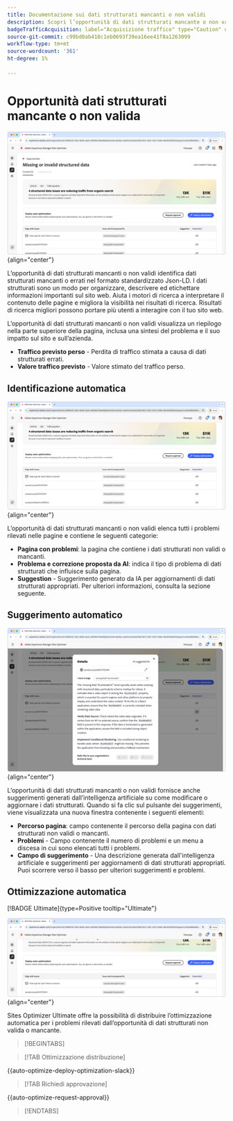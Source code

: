```yaml
---
title: Documentazione sui dati strutturati mancanti o non validi
description: Scopri l’opportunità di dati strutturati mancante o non valida e come utilizzarla per migliorare l’acquisizione del traffico.
badgeTrafficAcquisition: label="Acquisizione traffico" type="Caution" url="../../opportunity-types/traffic-acquisition.md" tooltip="Acquisizione traffico"
source-git-commit: c99bd0ab418c1eb0693f39ea16ee41f8a1263099
workflow-type: tm+mt
source-wordcount: '361'
ht-degree: 1%

---
```



# Opportunità dati strutturati mancante o non valida

![Opportunità dati strutturati mancante o non valida](./assets/missing-or-invalid-structured-data/hero.png){align="center"}

L’opportunità di dati strutturati mancanti o non validi identifica dati strutturati mancanti o errati nel formato standardizzato Json-LD. I dati strutturati sono un modo per organizzare, descrivere ed etichettare informazioni importanti sul sito web. Aiuta i motori di ricerca a interpretare il contenuto delle pagine e migliora la visibilità nei risultati di ricerca. Risultati di ricerca migliori possono portare più utenti a interagire con il tuo sito web.

L’opportunità di dati strutturati mancanti o non validi visualizza un riepilogo nella parte superiore della pagina, inclusa una sintesi del problema e il suo impatto sul sito e sull’azienda.

* **Traffico previsto perso** - Perdita di traffico stimata a causa di dati strutturati errati.
* **Valore traffico previsto** - Valore stimato del traffico perso.

## Identificazione automatica

![Identificazione automatica dei dati strutturati mancanti o non validi](./assets/missing-or-invalid-structured-data/auto-identify.png){align="center"}

L’opportunità di dati strutturati mancanti o non validi elenca tutti i problemi rilevati nelle pagine e contiene le seguenti categorie:

* **Pagina con problemi**: la pagina che contiene i dati strutturati non validi o mancanti.
* **Problema e correzione proposta da AI**: indica il tipo di problema di dati strutturati che influisce sulla pagina.
* **Suggestion** - Suggerimento generato da IA per aggiornamenti di dati strutturati appropriati. Per ulteriori informazioni, consulta la sezione seguente.

## Suggerimento automatico

![Suggerimento automatico di dati strutturati mancanti o non validi](./assets/missing-or-invalid-structured-data/auto-suggest.png){align="center"}

L’opportunità di dati strutturati mancanti o non validi fornisce anche suggerimenti generati dall’intelligenza artificiale su come modificare o aggiornare i dati strutturati. Quando si fa clic sul pulsante dei suggerimenti, viene visualizzata una nuova finestra contenente i seguenti elementi:

* **Percorso pagina**: campo contenente il percorso della pagina con dati strutturati non validi o mancanti.
* **Problemi** - Campo contenente il numero di problemi e un menu a discesa in cui sono elencati tutti i problemi.
* **Campo di suggerimento** - Una descrizione generata dall&#39;intelligenza artificiale e suggerimenti per aggiornamenti di dati strutturati appropriati. Puoi scorrere verso il basso per ulteriori suggerimenti e problemi.

## Ottimizzazione automatica

[!BADGE Ultimate]{type=Positive tooltip="Ultimate"}

![Ottimizzazione automatica dei dati strutturati suggeriti mancanti o non validi](./assets/missing-or-invalid-structured-data/auto-optimize.png){align="center"}

Sites Optimizer Ultimate offre la possibilità di distribuire l’ottimizzazione automatica per i problemi rilevati dall’opportunità di dati strutturati non valida o mancante. <!--- TBD-need more in-depth and opportunity specific information here. What does the auto-optimization do?-->

>[!BEGINTABS]

>[!TAB Ottimizzazione distribuzione]

{{auto-optimize-deploy-optimization-slack}}

>[!TAB Richiedi approvazione]

{{auto-optimize-request-approval}}

>[!ENDTABS]
